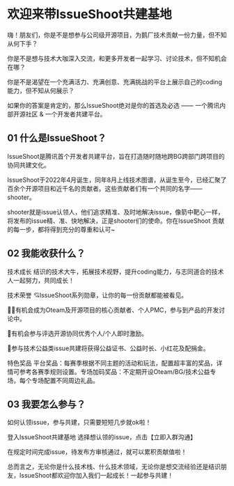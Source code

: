 # 欢迎来带IssueShoot共建基地

嗨！朋友们，你是不是想参与公司级开源项目，为鹅厂技术贡献一份力量，但不知从何下手？

你是不是想与技术大咖深入交流，和更多开发者一起学习、讨论技术，但不知机会在哪？

你是不是渴望在一个充满活力、充满创意、充满挑战的平台上展示自己的coding能力，但不知从何展示？

如果你的答案是肯定的，那么IssueShoot绝对是你的首选及必选 —— 一个腾讯内部开源社区 & 一个开发者共建平台。


## 01 什么是IssueShoot？

IssueShoot是腾讯首个开发者共建平台，旨在打造随时随地跨BG跨部门跨项目的协同共建文化。

IssueShoot于2022年4月诞生，同年8月上线技术图谱，从诞生至今，已经汇聚了百余个开源项目和近千名的贡献者。这些贡献者们有一个共同的名字——shooter。

shooter就是issue认领人，他们追求精准、及时地解决issue，像箭中靶心一样，将发布的issue精、准、快地解决，正是shooter们的使命。你在IssueShoot 贡献的每一步，都将得到充分的尊重和认可~


## 02 我能收获什么？
技术成长
结识的技术大牛，拓展技术视野，提升coding能力，与志同道合的技术人一起努力，共同成长！

技术荣誉
💘IssueShoot系列勋章，让你的每一份贡献都能被看见。

✍🏻有机会成为Oteam及开源项目的核心贡献者、个人PMC，参与到产品的开发讨论中。

📝有机会参与评选开源协同优秀个人/个人即时激励。

🌸参与技术公益类issue共建将获得公益证书、公益时长、小红花及配捐金。

特色奖品
平台奖品：每赛季根据不同主题的活动和玩法，配置超丰富的奖品，详情可参考各赛季规则设置。专场加码奖品：不定期开设Oteam/BG/技术公益专场，每个专场配置不同周边礼品。

## 03 我要怎么参与？
如何认领issue，参与共建，只需要短短几步就ok啦！

登入IssueShoot共建基地
选择想认领的issue，点击【立即入群沟通】


在规定时间完成issue，待发布方审核通过，就可以累积贡献值啦！


 

总而言之，无论你是什么技术栈、什么技术领域，无论你是想交流经验还是结识朋友，IssueShoot都欢迎你加入我们一起成长！一起参与共建！
